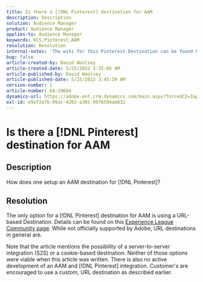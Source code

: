 ```yaml
---
title: Is there a [!DNL Pinterest] destination for AAM
description: Description
solution: Audience Manager
product: Audience Manager
applies-to: Audience Manager
keywords: KCS,Pinterest,AAM
resolution: Resolution
internal-notes: 'The wiki for this Pinterest Destination can be found here: https://wiki.corp.adobe.com/display/MCPI/Pinterest+-+AAM+Destination+-+IN+DEVELOPMENT'
bug: false
article-created-by: David Woolsey
article-created-date: 5/25/2022 3:35:05 AM
article-published-by: David Woolsey
article-published-date: 5/25/2022 3:45:39 AM
version-number: 1
article-number: KA-19684
dynamics-url: https://adobe-ent.crm.dynamics.com/main.aspx?forceUCI=1&pagetype=entityrecord&etn=knowledgearticle&id=0a2b6ba9-dbdb-ec11-a7b6-0022480b01c5
exl-id: e9af2a7b-09ac-4202-a302-9976594ae832
---
```

# Is there a [!DNL Pinterest] destination for AAM

## Description


How does one setup an AAM destination for [!DNL Pinterest]?


## Resolution


The only option for a [!DNL Pinterest] destination for AAM is using a URL-based Destination. Details can be found on this [Experience League Community page](https://experienceleaguecommunities.adobe.com/t5/adobe-audience-manager-questions/pinterest-destination/td-p/434687). While not officially supported by Adobe, URL destinations in general are.

Note that the article mentions the possibility of a server-to-server integration (S2S) or a cookie-based destination. Neither of those options were viable when this article was written. There is also no active development of an AAM and [!DNL Pinterest] integration. Customer's are encouraged to use a custom, URL destination as described earlier.
